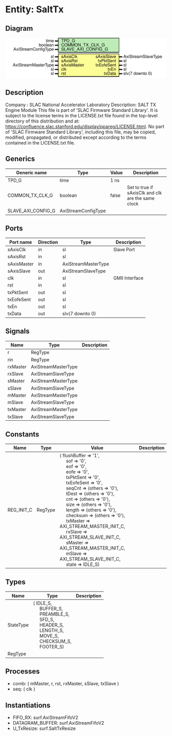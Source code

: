 # Entity: SaltTx

## Diagram

![Diagram](SaltTx.svg "Diagram")
## Description

Company    : SLAC National Accelerator Laboratory
Description: SALT TX Engine Module
This file is part of 'SLAC Firmware Standard Library'.
It is subject to the license terms in the LICENSE.txt file found in the
top-level directory of this distribution and at:
   https://confluence.slac.stanford.edu/display/ppareg/LICENSE.html.
No part of 'SLAC Firmware Standard Library', including this file,
may be copied, modified, propagated, or distributed except according to
the terms contained in the LICENSE.txt file.
## Generics

| Generic name       | Type                | Value | Description                                        |
| ------------------ | ------------------- | ----- | -------------------------------------------------- |
| TPD_G              | time                | 1 ns  |                                                    |
| COMMON_TX_CLK_G    | boolean             | false | Set to true if sAxisClk and clk are the same clock |
| SLAVE_AXI_CONFIG_G | AxiStreamConfigType |       |                                                    |
## Ports

| Port name   | Direction | Type                | Description    |
| ----------- | --------- | ------------------- | -------------- |
| sAxisClk    | in        | sl                  | Slave Port     |
| sAxisRst    | in        | sl                  |                |
| sAxisMaster | in        | AxiStreamMasterType |                |
| sAxisSlave  | out       | AxiStreamSlaveType  |                |
| clk         | in        | sl                  | GMII Interface |
| rst         | in        | sl                  |                |
| txPktSent   | out       | sl                  |                |
| txEofeSent  | out       | sl                  |                |
| txEn        | out       | sl                  |                |
| txData      | out       | slv(7 downto 0)     |                |
## Signals

| Name     | Type                | Description |
| -------- | ------------------- | ----------- |
| r        | RegType             |             |
| rin      | RegType             |             |
| rxMaster | AxiStreamMasterType |             |
| rxSlave  | AxiStreamSlaveType  |             |
| sMaster  | AxiStreamMasterType |             |
| sSlave   | AxiStreamSlaveType  |             |
| mMaster  | AxiStreamMasterType |             |
| mSlave   | AxiStreamSlaveType  |             |
| txMaster | AxiStreamMasterType |             |
| txSlave  | AxiStreamSlaveType  |             |
## Constants

| Name       | Type    | Value                                                                                                                                                                                                                                                                                                                                                                                                                                                                                                                                                                                                                                                                                                                                                                                                                                                                                                                                                                                                                                                                                                                                                                                                                     | Description |
| ---------- | ------- | ------------------------------------------------------------------------------------------------------------------------------------------------------------------------------------------------------------------------------------------------------------------------------------------------------------------------------------------------------------------------------------------------------------------------------------------------------------------------------------------------------------------------------------------------------------------------------------------------------------------------------------------------------------------------------------------------------------------------------------------------------------------------------------------------------------------------------------------------------------------------------------------------------------------------------------------------------------------------------------------------------------------------------------------------------------------------------------------------------------------------------------------------------------------------------------------------------------------------- | ----------- |
| REG_INIT_C | RegType |  (       flushBuffer => '1',<br><span style="padding-left:20px">       sof         => '0',<br><span style="padding-left:20px">       eof         => '0',<br><span style="padding-left:20px">       eofe        => '0',<br><span style="padding-left:20px">       txPktSent   => '0',<br><span style="padding-left:20px">       txEofeSent  => '0',<br><span style="padding-left:20px">       seqCnt      => (others => '0'),<br><span style="padding-left:20px">       tDest       => (others => '0'),<br><span style="padding-left:20px">       cnt         => (others => '0'),<br><span style="padding-left:20px">       size        => (others => '0'),<br><span style="padding-left:20px">       length      => (others => '0'),<br><span style="padding-left:20px">       checksum    => (others => '0'),<br><span style="padding-left:20px">       txMaster    => AXI_STREAM_MASTER_INIT_C,<br><span style="padding-left:20px">       rxSlave     => AXI_STREAM_SLAVE_INIT_C,<br><span style="padding-left:20px">       sMaster     => AXI_STREAM_MASTER_INIT_C,<br><span style="padding-left:20px">       mSlave      => AXI_STREAM_SLAVE_INIT_C,<br><span style="padding-left:20px">       state       => IDLE_S) |             |
## Types

| Name      | Type                                                                                                                                                                                                                                                                                                                                                                                      | Description |
| --------- | ----------------------------------------------------------------------------------------------------------------------------------------------------------------------------------------------------------------------------------------------------------------------------------------------------------------------------------------------------------------------------------------- | ----------- |
| StateType | ( IDLE_S,<br><span style="padding-left:20px"> BUFFER_S,<br><span style="padding-left:20px"> PREAMBLE_S,<br><span style="padding-left:20px"> SFD_S,<br><span style="padding-left:20px"> HEADER_S,<br><span style="padding-left:20px"> LENGTH_S,<br><span style="padding-left:20px"> MOVE_S,<br><span style="padding-left:20px"> CHECKSUM_S,<br><span style="padding-left:20px"> FOOTER_S)  |             |
| RegType   |                                                                                                                                                                                                                                                                                                                                                                                           |             |
## Processes
- comb: ( mMaster, r, rst, rxMaster, sSlave, txSlave )
- seq: ( clk )
## Instantiations

- FIFO_RX: surf.AxiStreamFifoV2
- DATAGRAM_BUFFER: surf.AxiStreamFifoV2
- U_TxResize: surf.SaltTxResize
